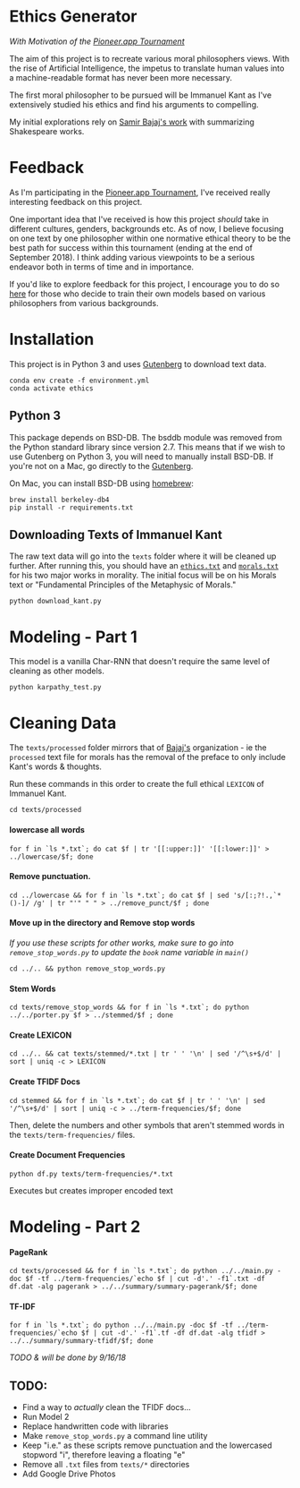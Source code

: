 # Ethics Generator


_With Motivation of the [Pioneer.app Tournament](https://pioneer.app/)_

The aim of this project is to recreate various moral philosophers views. 
With the rise of Artificial Intelligence, the impetus to translate human values into a machine-readable format has never been more necessary.
  
The first moral philosopher to be pursued will be Immanuel Kant as I've extensively studied his ethics and 
find his arguments to compelling.

My initial explorations rely on [Samir Bajaj's work](https://nlp.stanford.edu/courses/cs224n/2013/reports/bajaj.pdf)  with summarizing
Shakespeare works. 

Feedback
========

As I'm participating in the [Pioneer.app Tournament](https://pioneer.app/), I've received really interesting feedback on this project.

One important idea that I've received is how this project _should_ take in different cultures, genders, backgrounds etc.
As of now, I believe focusing on one text by one philosopher within one normative ethical theory to be the best path for success
within this tournament (ending at the end of September 2018). 
I think adding various viewpoints to be a serious endeavor both in terms of time and in importance.

If you'd like to explore feedback for this project, 
I encourage you to do so [here](./fellow_pioneers_feedback.md) for those who decide to train their own models
based on various philosophers from various backgrounds. 

Installation
============

This project is in Python 3 and uses [Gutenberg](https://pypi.python.org/pypi/Gutenberg) to download text data.

    conda env create -f environment.yml
    conda activate ethics

  
Python 3
--------

This package depends on BSD-DB. The bsddb module was removed from the Python
standard library since version 2.7. This means that if we wish to use Gutenberg
on Python 3, you will need to manually install BSD-DB. 
If you're not on a Mac, go directly to the [Gutenberg](https://pypi.org/project/Gutenberg/).

On Mac, you can install BSD-DB using [homebrew](https://homebrew.sh/):

    brew install berkeley-db4
    pip install -r requirements.txt

Downloading Texts of Immanuel Kant
----------------------------------

The raw text data will go into the `texts` folder where it will be cleaned up further. 
After running this, you should have an [`ethics.txt`](http://www.gutenberg.org/ebooks/5684) 
and [`morals.txt`](http://www.gutenberg.org/ebooks/5682) for his two major works in morality. 
The initial focus will be on his Morals text or "Fundamental Principles of the Metaphysic of Morals."

    python download_kant.py

Modeling - Part 1
=================

This model is a vanilla Char-RNN that doesn't require the same level of cleaning as other models. 

    python karpathy_test.py

Cleaning Data
=============

The `texts/processed` folder mirrors that of [Bajaj's](https://github.com/samirbajaj-zz/cs224n-project) 
organization - ie the `processed` text file for morals has
the removal of the preface to only include Kant's words & thoughts. 

Run these commands in this order to create the full ethical `LEXICON` of Immanuel Kant.

    cd texts/processed

#### lowercase all words  
    for f in `ls *.txt`; do cat $f | tr '[[:upper:]]' '[[:lower:]]' > ../lowercase/$f; done  

#### Remove punctuation.  
    cd ../lowercase && for f in `ls *.txt`; do cat $f | sed 's/[:;?!.,`*()-]/ /g' | tr "'" " " > ../remove_punct/$f ; done 

#### Move up in the directory and Remove stop words  
_If you use these scripts for other works, make sure to go into `remove_stop_words.py` to update the `book` name variable in `main()`_  
    
    cd ../.. && python remove_stop_words.py  

#### Stem Words  
    cd texts/remove_stop_words && for f in `ls *.txt`; do python ../../porter.py $f > ../stemmed/$f ; done  

#### Create LEXICON  
    cd ../.. && cat texts/stemmed/*.txt | tr ' ' '\n' | sed '/^\s+$/d' | sort | uniq -c > LEXICON
    
#### Create TFIDF Docs
    cd stemmed && for f in `ls *.txt`; do cat $f | tr ' ' '\n' | sed '/^\s+$/d' | sort | uniq -c > ../term-frequencies/$f; done

Then, delete the numbers and other symbols that aren't stemmed words in the `texts/term-frequencies/` files.  

#### Create Document Frequencies
    python df.py texts/term-frequencies/*.txt

Executes but creates improper encoded text

Modeling - Part 2
=================

#### PageRank

    cd texts/processed && for f in `ls *.txt`; do python ../../main.py -doc $f -tf ../term-frequencies/`echo $f | cut -d'.' -f1`.txt -df df.dat -alg pagerank > ../../summary/summary-pagerank/$f; done

#### TF-IDF

    for f in `ls *.txt`; do python ../../main.py -doc $f -tf ../term-frequencies/`echo $f | cut -d'.' -f1`.tf -df df.dat -alg tfidf > ../../summary/summary-tfidf/$f; done

_TODO & will be done by 9/16/18_

TODO: 
-----
* Find a way to _actually_ clean the TFIDF docs...
* Run Model 2
* Replace handwritten code with libraries
* Make `remove_stop_words.py` a command line utility
* Keep "i.e." as these scripts remove punctuation and the lowercased stopword "i", therefore leaving a floating "e"
* Remove all `.txt` files from `texts/*` directories
* Add Google Drive Photos
